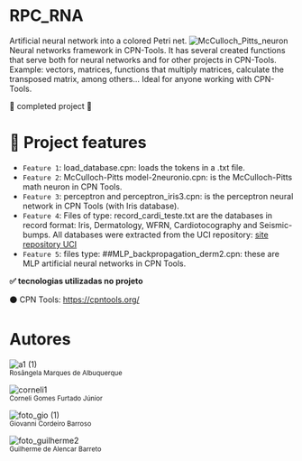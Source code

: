 # RPC_RNA
Artificial neural network into a colored Petri net.
![McCulloch_Pitts_neuron](https://user-images.githubusercontent.com/106780027/210082785-413ac4d3-1080-4578-bbd7-2863ed0335c3.png)
Neural networks framework in CPN-Tools. It has several created functions that serve both for neural networks and for other projects in CPN-Tools. Example: vectors, matrices, functions that multiply matrices, calculate the transposed matrix, among others... Ideal for anyone working with CPN-Tools.

:construction: completed project  :construction:

# :hammer: Project features

- `Feature 1`: load_database.cpn: loads the tokens in a .txt file.
- `Feature 2`: McCulloch-Pitts model-2neuronio.cpn: is the McCulloch-Pitts math neuron in CPN Tools.
- `Feature 3`: perceptron and perceptron_iris3.cpn: is the perceptron neural network in CPN Tools (with Iris database).
- `Feature 4`:  Files of type: record_cardi_teste.txt are the databases in record format: Iris, Dermatology, WFRN, Cardiotocography and Seismic-bumps. All databases were extracted from the UCI repository: [site repository UCI](https://archive.ics.uci.edu/ml/index.php)
- `Feature 5`: files type: ##MLP_backpropagation_derm2.cpn: these are MLP artificial neural networks in CPN Tools.

**:white_check_mark: tecnologias utilizadas no projeto**

:black_circle: CPN Tools:  https://cpntools.org/

# Autores

![a1 (1)](https://user-images.githubusercontent.com/106780027/210100683-d96559fb-c371-4124-83fa-eb38256f6786.png) <br><sub>Rosângela Marques de Albuquerque</sub>

![corneli1](https://user-images.githubusercontent.com/106780027/210101827-2635ff4c-48ac-48d6-996b-250a9f997430.png) <br><sub>Corneli Gomes Furtado Júnior</sub>


![foto_gio (1)](https://user-images.githubusercontent.com/106780027/210102062-554ace4e-1fed-45ec-8193-e2db98dd4a44.png) <br><sub>Giovanni Cordeiro Barroso</sub>

![foto_guilherme2](https://user-images.githubusercontent.com/106780027/210102604-ec241526-3e25-4374-a457-5fd97547cda5.png) <br><sub>Guilherme de Alencar Barreto</sub>

